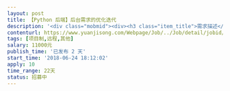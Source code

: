 ```yaml
---                
layout: post       
title: 【Python 后端】后台需求的优化迭代           
description: '<div class="mobmid"><div><h3 class="item_title">需求描述</h3><p>这个项目已有产品经理与界面设计，需求也很明确的。<br/> <br/>这个版本的迭代主要是在已有的后台上优化数据统计并且优化内容录入的细节。<br/> <br/>1）涉及数据统计的颗粒度精准到小时级<br/>2）修改已有的内容模块：录入的内容<br/>3）涉及前端呈现的内容是平均随机显示<br/>4）后台涉及新的内容模块增删改查<br/>5）新内容的页面埋点 仅统计 pvuv<br/>6）新内容设置限制用户24小时只可提交一次<br/>7）涉及一页的简单的前端设计，仅问卷形式的页面 （设计稿在 zeplin 上同步，有 css，英文不好不用 zeplin 也没关系，直接出标注图也可以）<br/> <br/>大的功能点如上，要注意的点是在已有的代码上进行开发。<br/>具体的需求清单，原型图和逻辑说明可以在确定之后说。</p></div><!--info end--></div>'     
contenturl: https://www.yuanjisong.com/Webpage/Job/../Job/detail/jobid/101615      
tags: [项目制,远程,其他]            
salary: 11000元          
publish_time: '已发布 2 天'         
start_time: '2018-06-24 18:12:02'           
apply: 10                   
time_range: 22天              
status: 招募中                  
---                 
```

